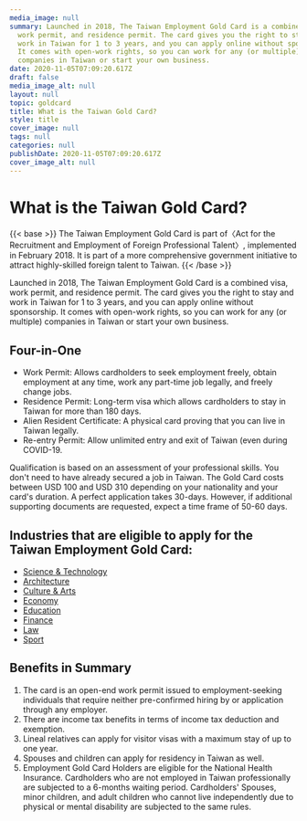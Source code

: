 ```yaml
---
media_image: null
summary: Launched in 2018, The Taiwan Employment Gold Card is a combined visa,
  work permit, and residence permit. The card gives you the right to stay and
  work in Taiwan for 1 to 3 years, and you can apply online without sponsorship.
  It comes with open-work rights, so you can work for any (or multiple)
  companies in Taiwan or start your own business.
date: 2020-11-05T07:09:20.617Z
draft: false
media_image_alt: null
layout: null
topic: goldcard
title: What is the Taiwan Gold Card?
style: title
cover_image: null
tags: null
categories: null
publishDate: 2020-11-05T07:09:20.617Z
cover_image_alt: null
---
```

# What is the Taiwan Gold Card?

{{< base >}}
The Taiwan Employment Gold Card is part of〈Act for the Recruitment and Employment of Foreign Professional Talent〉, implemented in February 2018. It is part of a more comprehensive government initiative to attract highly-skilled foreign talent to Taiwan.
{{< /base >}}

Launched in 2018, The Taiwan Employment Gold Card is a combined visa, work permit, and residence permit. The card gives you the right to stay and work in Taiwan for 1 to 3 years, and you can apply online without sponsorship. It comes with open-work rights, so you can work for any (or multiple) companies in Taiwan or start your own business.

## Four-in-One

* Work Permit: Allows cardholders to seek employment freely, obtain employment at any time, work any part-time job legally, and freely change jobs.
* Residence Permit:  Long-term visa which allows cardholders to stay in Taiwan for more than 180 days.
* Alien Resident Certificate:  A physical card proving that you can live in Taiwan legally.
* Re-entry Permit:  Allow unlimited entry and exit of Taiwan (even during COVID-19.

Qualification is based on an assessment of your professional skills. You don't need to have already secured a job in Taiwan. The Gold Card costs between USD 100 and USD 310 depending on your nationality and your card's duration. A perfect application takes 30-days. However, if additional supporting documents are requested, expect a time frame of 50-60 days. 

## Industries that are eligible to apply for the Taiwan Employment Gold Card:

* [Science & Technology](/en/qualification/field-of-science-technology/)
* [Architecture](/en/qualification/field-of-architecture/)
* [Culture & Arts](/en/qualification/field-of-culture-and-arts/)
* [Economy](/en/qualification/field-of-economy/)
* [Education](/en/qualification/field-of-education/)
* [Finance](/en/qualification/field-of-finance/)
* [Law](/en/qualification/field-of-law/)
* [Sport](/en/qualification/field-of-sport/)

## [](/en/qualification/field-of-sport/)[](https://staging.taiwangoldcard.tw/en/qualification/field-of-sport/)Benefits in Summary

1. The card is an open-end work permit issued to employment-seeking individuals that require neither pre-confirmed hiring by or application through any employer.
2. There are income tax benefits in terms of income tax deduction and exemption. 
3. Lineal relatives can apply for visitor visas with a maximum stay of up to one year.
4. Spouses and children can apply for residency in Taiwan as well. 
5. Employment Gold Card Holders are eligible for the National Health Insurance. Cardholders who are not employed in Taiwan professionally are subjected to a 6-months waiting period. Cardholders' Spouses, minor children, and adult children who cannot live independently due to physical or mental disability are subjected to the same rules.